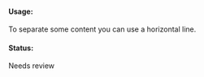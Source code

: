 #### Usage:

To separate some content you can use a horizontal line.

#### Status:

<p class="status review">Needs review</p>
